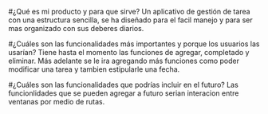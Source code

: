 #¿Qué es mi producto y para que sirve?
Un aplicativo de gestión de tarea con una estructura sencilla, se ha diseñado para el facil manejo y para ser mas organizado con sus deberes diarios.

#¿Cuáles son las funcionalidades más importantes y porque los usuarios las usarían?
Tiene hasta el momento las funciones de agregar, completado y eliminar. Más adelante se le ira agregando más funciones como poder modificar una tarea y tambien estipularle una fecha.

#¿Cuáles son las funcionalidades que podrías incluir en el futuro?
Las funcionlidades que se pueden agregar a futuro serian interacion entre ventanas por medio de rutas.
